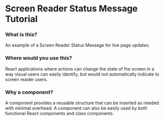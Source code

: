 # Screen Reader Status Message Tutorial

### What is this?

An example of a Screen Reader Status Message for live page updates.

### Where would you use this?

React applications where actions can change the state of the screen in a way visual users can easily identify, but would not automatically indicate to screen reader users.

### Why a component?

A component provides a reusable structure that can be inserted as needed with minimal overhead. A component can also be easily used by both functional React components and class components.
